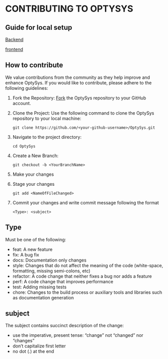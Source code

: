 # CONTRIBUTING TO OPTYSYS

## Guide for local setup

[Backend](https://github.com/hitesh22rana/OptySys/blob/main/backend/README.md)

[frontend](https://github.com/hitesh22rana/OptySys/blob/main/frontend/README.md)

## How to contribute

We value contributions from the community as they help improve and enhance OptySys. If you would like to contribute, please adhere to the following guidelines:

1. Fork the Repository: [Fork](https://github.com/hitesh22rana/OptySys) the OptySys repository to your GitHub account.

2. Clone the Project: Use the following command to clone the OptySys repository to your local machine:

   ```shell
   git clone https://github.com/<your-github-username>/OptySys.git
   ```

3. Navigate to the project directory:

   ```shell
   cd OptySys
   ```

4. Create a New Branch:
   ```shell
   git checkout -b <YourBranchName>
   ```
5. Make your changes
6. Stage your changes
   ```shell
   git add <NameOfFileChanged>
   ```
7. Commit your changes and write commit message following the format
   ```shell
   <Type>: <subject>
   ```

## Type

Must be one of the following:

- feat: A new feature
- fix: A bug fix
- docs: Documentation only changes
- style: Changes that do not affect the meaning of the code (white-space, formatting, missing semi-colons, etc)
- refactor: A code change that neither fixes a bug nor adds a feature
- perf: A code change that improves performance
- test: Adding missing tests
- chore: Changes to the build process or auxiliary tools and libraries such as documentation generation

## subject

The subject contains succinct description of the change:

- use the imperative, present tense: “change” not “changed” nor “changes”
- don’t capitalize first letter
- no dot (.) at the end